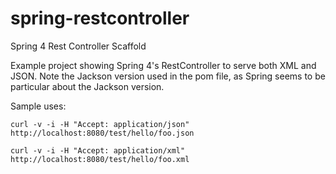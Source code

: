 # spring-restcontroller
Spring 4 Rest Controller Scaffold

Example project showing Spring 4's RestController to serve both XML and JSON.  Note the Jackson version used in the pom file, as Spring seems to be particular about the Jackson version.

Sample uses:

`curl -v -i -H "Accept: application/json" http://localhost:8080/test/hello/foo.json`

`curl -v -i -H "Accept: application/xml" http://localhost:8080/test/hello/foo.xml`
